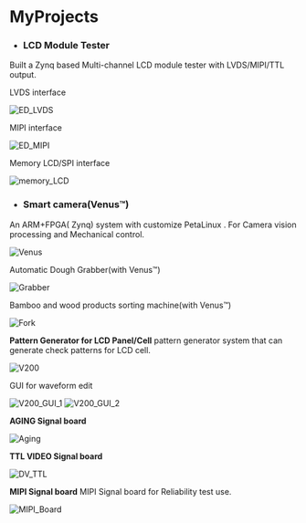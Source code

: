 # MyProjects


* ### LCD Module Tester

Built a Zynq based Multi-channel LCD module tester with LVDS/MIPI/TTL output.

LVDS interface

![ED_LVDS](https://github.com/KevinwangNs/MyProjects/blob/main/Image/ED_LVDS.jpg)

MIPI interface

![ED_MIPI](https://github.com/KevinwangNs/MyProjects/blob/main/Image/ED_MIPI.jpg)


Memory LCD/SPI interface

![memory_LCD](https://github.com/KevinwangNs/MyProjects/blob/main/Image/memory_LCD.jpg)

* ### Smart camera(Venus™)
An ARM+FPGA( Zynq) system with customize PetaLinux . For Camera vision processing and Mechanical control.

![Venus](https://github.com/KevinwangNs/MyProjects/blob/main/Image/Venus.png)


Automatic Dough Grabber(with Venus™)

![Grabber](https://github.com/KevinwangNs/MyProjects/blob/main/Image/Grabber.jpg)

Bamboo and wood products sorting machine(with Venus™)


![Fork](https://github.com/KevinwangNs/MyProjects/blob/main/Image/Fork.jpg)

**Pattern Generator for LCD Panel/Cell**
pattern generator system that can generate check patterns for LCD cell.

![V200](https://github.com/KevinwangNs/MyProjects/blob/main/Image/V200.jpg)

GUI for waveform edit

![V200_GUI_1](https://github.com/KevinwangNs/MyProjects/blob/main/Image/V200_GUI_1.png)
![V200_GUI_2](https://github.com/KevinwangNs/MyProjects/blob/main/Image/V200_GUI_2.png)


**AGING Signal board**

![Aging](https://github.com/KevinwangNs/MyProjects/blob/main/Image/Aging.JPG)


**TTL VIDEO Signal board**

![DV_TTL](https://github.com/KevinwangNs/MyProjects/blob/main/Image/DV_TTL.JPG)

**MIPI Signal board**
MIPI Signal board for Reliability test use.

![MIPI_Board](https://github.com/KevinwangNs/MyProjects/blob/main/Image/MIPI_Board.jpg)
